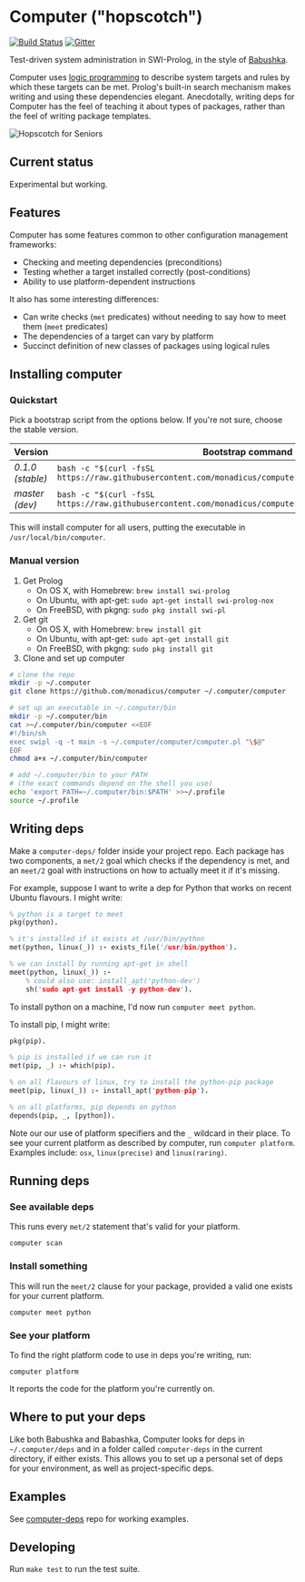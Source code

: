 # Computer ("hopscotch")

[![Build Status](https://travis-ci.org/monadicus/computer.png)](https://travis-ci.org/monadicus/computer) [![Gitter](https://badges.gitter.im/Join%20Chat.svg)](https://gitter.im/monadicus/computer)


Test-driven system administration in SWI-Prolog, in the style of [Babushka](https://github.com/benhoskings/babushka).

Computer uses [logic programming](https://en.wikipedia.org/wiki/Logic_programming) to describe system targets and rules by which these targets can be met. Prolog's built-in search mechanism makes writing and using these dependencies elegant. Anecdotally, writing deps for Computer has the feel of teaching it about types of packages, rather than the feel of writing package templates.

![Hopscotch for Seniors](https://raw.github.com/wiki/monadicus/computer/img/HopscotchForSeniors.jpg)

## Current status

Experimental but working.

## Features

Computer has some features common to other configuration management frameworks:

- Checking and meeting dependencies (preconditions)
- Testing whether a target installed correctly (post-conditions)
- Ability to use platform-dependent instructions

It also has some interesting differences:

- Can write checks (`met` predicates) without needing to say how to meet them (`meet` predicates)
- The dependencies of a target can vary by platform
- Succinct definition of new classes of packages using logical rules

## Installing computer

### Quickstart

Pick a bootstrap script from the options below. If you're not sure, choose the stable version.

Version | Bootstrap command
------- | -----------------
_0.1.0 (stable)_ | `bash -c "$(curl -fsSL https://raw.githubusercontent.com/monadicus/computer/versions/0.1.0/bootstrap.sh)"`
_master (dev)_ | `bash -c "$(curl -fsSL https://raw.githubusercontent.com/monadicus/computer/master/bootstrap.sh)"`

This will install computer for all users, putting the executable in `/usr/local/bin/computer`.

### Manual version

1. Get Prolog
    - On OS X, with Homebrew: `brew install swi-prolog`
    - On Ubuntu, with apt-get: `sudo apt-get install swi-prolog-nox`
    - On FreeBSD, with pkgng: `sudo pkg install swi-pl`
2. Get git
    - On OS X, with Homebrew: `brew install git`
    - On Ubuntu, with apt-get: `sudo apt-get install git`
    - On FreeBSD, with pkgng: `sudo pkg install git`
3. Clone and set up computer

```bash
# clone the repo
mkdir -p ~/.computer
git clone https://github.com/monadicus/computer ~/.computer/computer

# set up an executable in ~/.computer/bin
mkdir -p ~/.computer/bin
cat >~/.computer/bin/computer <<EOF
#!/bin/sh
exec swipl -q -t main -s ~/.computer/computer/computer.pl "\$@"
EOF
chmod a+x ~/.computer/bin/computer

# add ~/.computer/bin to your PATH
# (the exact commands depend on the shell you use)
echo 'export PATH=~/.computer/bin:$PATH' >>~/.profile
source ~/.profile
```

## Writing deps

Make a `computer-deps/` folder inside your project repo. Each package has two components, a `met/2` goal which checks if the dependency is met, and an `meet/2` goal with instructions on how to actually meet it if it's missing.

For example, suppose I want to write a dep for Python that works on recent Ubuntu flavours. I might write:

```prolog
% python is a target to meet
pkg(python).

% it's installed if it exists at /usr/bin/python
met(python, linux(_)) :- exists_file('/usr/bin/python').

% we can install by running apt-get in shell
meet(python, linux(_)) :-
    % could also use: install_apt('python-dev')
    sh('sudo apt-get install -y python-dev').
```

To install python on a machine, I'd now run `computer meet python`.

To install pip, I might write:

```prolog
pkg(pip).

% pip is installed if we can run it
met(pip, _) :- which(pip).

% on all flavours of linux, try to install the python-pip package
meet(pip, linux(_)) :- install_apt('python-pip').

% on all platforms, pip depends on python
depends(pip, _, [python]).
```
Note our our use of platform specifiers and the `_` wildcard in their place. To see your current platform as described by computer, run `computer platform`. Examples include: `osx`, `linux(precise)` and `linux(raring)`.

## Running deps

### See available deps

This runs every `met/2` statement that's valid for your platform.

`computer scan`

### Install something

This will run the `meet/2` clause for your package, provided a valid one exists for your current platform.

`computer meet python`

### See your platform

To find the right platform code to use in deps you're writing, run:

`computer platform`

It reports the code for the platform you're currently on.

## Where to put your deps

Like both Babushka and Babashka, Computer looks for deps in `~/.computer/deps` and in a folder called `computer-deps` in the current directory, if either exists. This allows you to set up a personal set of deps for your environment, as well as project-specific deps.

## Examples

See [computer-deps](https://github.com/monadicus/computer-deps) repo for working examples.

## Developing

Run `make test` to run the test suite.
